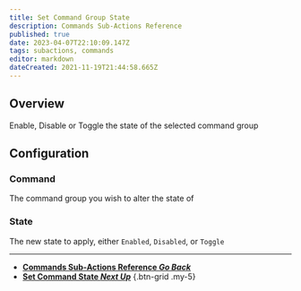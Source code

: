 ```yaml
---
title: Set Command Group State
description: Commands Sub-Actions Reference
published: true
date: 2023-04-07T22:10:09.147Z
tags: subactions, commands
editor: markdown
dateCreated: 2021-11-19T21:44:58.665Z
---
```


## Overview
Enable, Disable or Toggle the state of the selected command group

## Configuration
### Command
The command group you wish to alter the state of

### State
The new state to apply, either `Enabled`, `Disabled`, or `Toggle`


---

- [<i class="mdi mdi-chevron-left"></i> **Commands Sub-Actions Reference *Go Back***](/Sub-Actions/Commands)
- [**Set Command State *Next Up***](/Sub-Actions/Commands/Set-Command-State)
{.btn-grid .my-5}